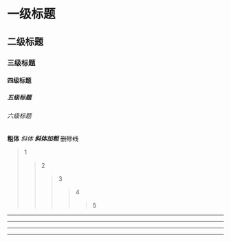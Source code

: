 # 一级标题
## 二级标题
### 三级标题
#### 四级标题
##### 五级标题
###### 六级标题

**粗体**
*斜体*
***斜体加粗***
~~删除线~~

>1
>>2
>>>3
>>>>4
>>>>>5

---
----
***
****
